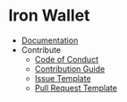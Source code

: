 Iron Wallet
===========

<!-- - [About](about) -->
- [Documentation](docs)
- Contribute
  + [Code of Conduct](git/CODE-OF-CONDUCT)
  + [Contribution Guide](git/contrib)
  + [Issue Template](git/ISSUE-TEMPLATE)
  + [Pull Request Template](git/PULL-REQUEST-TEMPLATE)
